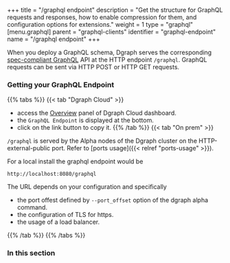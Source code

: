 +++
title = "/graphql endpoint"
description = "Get the structure for GraphQL requests and responses, how to enable compression for them, and configuration options for extensions."
weight = 1
type = "graphql"
[menu.graphql]
    parent = "graphql-clients"
    identifier = "graphql-endpoint"
    name = "/graphql endpoint"
+++


When you deploy a GraphQL schema, Dgraph serves the corresponding  [spec-compliant GraphQL](https://graphql.github.io/graphql-spec/June2018/) API at the HTTP endpoint `/graphql`. GraphQL requests can be sent via HTTP POST or HTTP GET requests.


### Getting your GraphQL Endpoint

{{% tabs %}} {{< tab "Dgraph Cloud" >}}

- access the [Overview](https://cloud.dgraph.io/_/dashboard) panel of Dgraph Cloud dashboard.
- the ``GraphQL Endpoint`` is displayed at the bottom.
- click on the link button to copy it.
{{% /tab %}}
{{< tab "On prem" >}}

``/graphql`` is served by the Alpha nodes of the Dgraph cluster on the HTTP-external-public port. Refer to [ports usage]({{< relref "ports-usage" >}}).

For a local install the graphql endpoint would be

```
http://localhost:8080/graphql
```
The URL depends on your configuration and specifically 
- the port offest defined by ``--port_offset`` option of the dgraph alpha command.
- the configuration of TLS for https.
- the usage of a load balancer.

{{% /tab %}}
{{% /tabs %}}

### In this section








